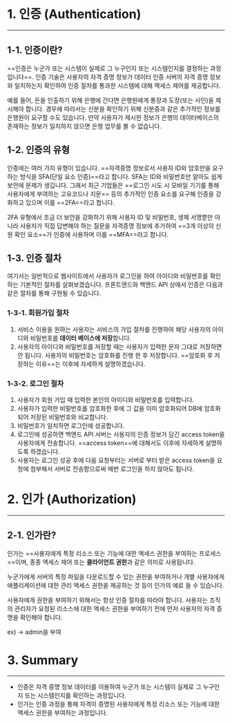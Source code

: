 # 1. 인증 (Authentication)

---

## 1-1. 인증이란?

==인증은 누군가 또는 시스템이 실제로 그 누구인지 또는 시스템인지를 결정하는 과정입니다==. 인증 기술은 사용자의 자격 증명 정보가 데이터 인증 서버의 자격 증명 정보와 일치하는지 확인하여 인증 절차를 통과한 시스템에 대해 액세스 제어를 제공합니다.  
  

예를 들어, 돈을 인출하기 위해 은행에 간다면 은행원에게 통장과 도장(또는 사인)을 제시해야 합니다. 경우에 따라서는 신분을 확인하기 위해 신분증과 같은 추가적인 정보를 은행원이 요구할 수도 있습니다. 만약 사용자가 제시한 정보가 은행의 데이터베이스의 존재하는 정보가 일치하지 않으면 은행 업무를 볼 수 없습니다.

## 1-2. 인증의 유형

인증에는 여러 가지 유형이 있습니다. ==자격증명 정보로서 사용자 ID와 암호만을 요구하는 방식을 SFA(단일 요소 인증)==라고 합니다. SFA는 ID와 비밀번호만 알아도 쉽게 보안에 문제가 생깁니다. 그래서 최근 기업들은 ==로그인 시도 시 모바일 기기를 통해 사용자에게 부여하는 고유코드나 지문== 등의 추가적인 인증 요소를 요구해 인증을 강화하고 있으며 이를 ==2FA==라고 합니다.  
  

2FA 유형에서 조금 더 보안을 강화하기 위해 사용자 ID 및 비밀번호, 생체 서명뿐만 아니라 사용자가 직접 답변해야 하는 질문을 자격증명 정보에 추가하여 ==3개 이상의 신원 확인 요소==가 인증에 사용하며 이를 ==MFA==라고 합니다.

## 1-3. 인증 절차

여기서는 일반적으로 웹사이트에서 사용자가 로그인을 하여 아이디와 비밀번호를 확인하는 기본적인 절차를 살펴보겠습니다. 프론트엔드와 백엔드 API 상에서 인증은 다음과 같은 절차를 통해 구현될 수 있습니다.  
  

### 1-3-1. 회원가입 절차

1.  서비스 이용을 원하는 사용자는 서비스의 가입 절차를 진행하여 해당 사용자의 아이디와 비밀번호를 **데이터 베이스에 저장**합니다.
2.  사용자의 아이디와 비밀번호를 저장할 때는 사용자가 입력한 문자 그대로 저장하면 안 됩니다. 사용자의 비밀번호는 암호화를 진행 한 후 저장합니다. ==암호화 후 저장하는 이유==는 이후에 자세하게 설명하겠습니다.  
      
    

### 1-3-2. 로그인 절차

1.  사용자가 회원 가입 때 입력한 본인의 아이디와 비밀번호를 입력합니다.
2.  사용자가 입력한 비밀번호를 암호화한 후에 그 값을 이미 암호화되어 DB에 암호화되어 저장된 비밀번호와 비교합니다.
3.  비밀번호가 일치하면 로그인에 성공합니다.
4.  로그인에 성공하면 백엔드 API 서버는 사용자의 인증 정보가 담긴 access token을 사용자에게 전송합니다. ==access token==에 대해서도 이후에 자세하게 설명하도록 하겠습니다.
5.  사용자는 로그인 성공 후에 다음 요청부터는 서버로 부터 받은 access token을 요청에 첨부해서 서버로 전송함으로써 매번 로그인을 하지 않아도 됩니다.

# 2. 인가 (Authorization)

---

## 2-1. 인가란? 

인가는 ==사용자에게 특정 리소스 또는 기능에 대한 액세스 권한을 부여하는 프로세스==이며, 종종 액세스 제어 또는 **클라이언트 권한**과 같은 의미로 사용됩니다.  
  

누군가에게 서버의 특정 파일을 다운로드할 수 있는 권한을 부여하거나 개별 사용자에게 애플리케이션에 대한 관리 액세스 권한을 제공하는 것 등이 인가의 예로 들 수 있습니다.  
  

사용자에게 권한을 부여하기 위해서는 항상 인증 절차를 따라야 합니다. 사용자는 조직의 관리자가 요청된 리소스에 대한 액세스 권한을 부여하기 전에 먼저 사용자의 자격 증명을 확인해야 합니다.

ex) -> admin을 부여 

# 3. Summary

---

-   인증은 자격 증명 정보 데이터를 이용하여 누군가 또는 시스템이 실제로 그 누구인지 또는 시스템인지를 확인하는 과정입니다.
-   인가는 인증 과정을 통해 자격이 증명된 사용자에게 특정 리소스 또는 기능에 대한 액세스 권한을 부여하는 과정입니다.